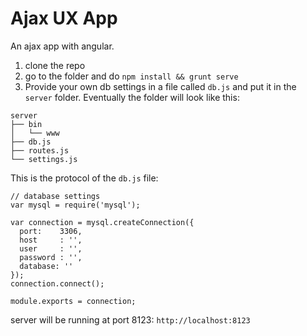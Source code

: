 # Ajax UX App
An ajax app with angular.

1. clone the repo
2. go to the folder and do `npm install && grunt serve`
3. Provide your own db settings in a file called `db.js` and put it in the `server` folder. Eventually the folder will 
look like this:

```
server
├── bin
│   └── www
├── db.js
├── routes.js
└── settings.js
```

This is the protocol of the `db.js` file:

	// database settings
	var mysql = require('mysql');
	
	var connection = mysql.createConnection({
	  port:    3306,
	  host     : '',
	  user     : '',
	  password : '',
	  database: ''
	});
	connection.connect();
	
	module.exports = connection;

server will be running at port 8123: `http://localhost:8123`

